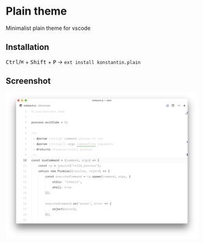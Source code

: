 # Plain theme

Minimalist plain theme for vscode

## Installation

<kbd>Ctrl</kbd>/<kbd>⌘</kbd> + <kbd>Shift</kbd> + <kbd>P</kbd> → `ext install konstantin.plain`

## Screenshot

![screenshot](https://github.com/gko/plain/raw/master/screenshot.png)
